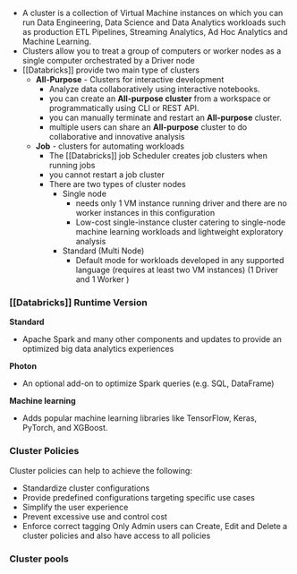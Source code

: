 - A cluster is a collection of Virtual Machine instances on which you can run Data Engineering, Data Science and Data Analytics workloads such as production ETL Pipelines, Streaming Analytics, Ad Hoc Analytics and Machine Learning.
- Clusters allow you to treat a group of computers or worker nodes as a single computer orchestrated by a Driver node
- [[Databricks]] provide two main type of clusters
	- **All-Purpose** - Clusters for interactive development
		- Analyze data collaboratively using interactive notebooks.
		- you can create an **All-purpose cluster** from a workspace or programmatically using CLI or REST API. 
		- you can manually terminate and restart an **All-purpose** cluster.
		- multiple users can share an **All-purpose** cluster to do collaborative and innovative analysis
	- **Job** - clusters for automating workloads
		- The [[Databricks]] job Scheduler creates job clusters when running jobs
		- you cannot restart a job cluster
		- There are two types of cluster nodes
			- Single node
				- needs only 1 VM instance running driver and there are no worker instances in this configuration
				- Low-cost single-instance cluster catering to single-node machine learning workloads and lightweight exploratory analysis
			- Standard (Multi Node)
				- Default mode for workloads developed in any supported language (requires at least two VM instances) (1 Driver and 1 Worker )

### [[Databricks]] Runtime Version
 **Standard**
 - Apache Spark and many other components and updates to provide an optimized big data analytics experiences
 
**Photon**
- An optional add-on to optimize Spark queries (e.g. SQL, DataFrame)

 **Machine learning**
 - Adds popular machine learning libraries like TensorFlow, Keras, PyTorch, and XGBoost.

### Cluster Policies

Cluster policies can help to achieve the following:
- Standardize cluster configurations
- Provide predefined configurations targeting specific use cases
- Simplify the user experience
- Prevent excessive use and control cost
- Enforce correct tagging
Only Admin users can Create, Edit and Delete a cluster policies and also have access to all policies

### Cluster pools







